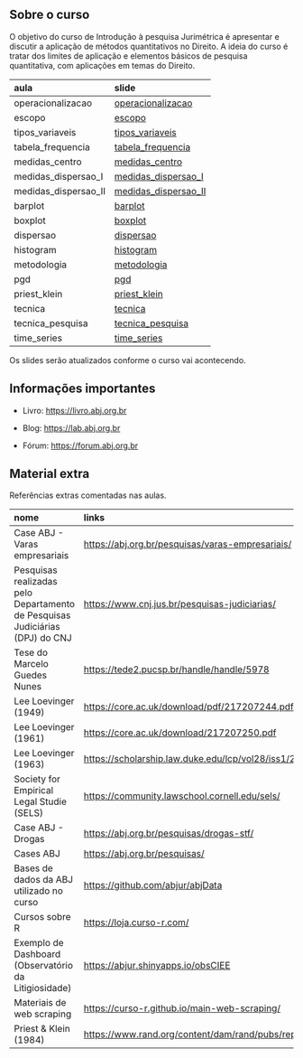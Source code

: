 
<!-- README.md is generated from README.Rmd. Please edit that file -->

## Sobre o curso

O objetivo do curso de Introdução à pesquisa Jurimétrica é apresentar e
discutir a aplicação de métodos quantitativos no Direito. A ideia do
curso é tratar dos limites de aplicação e elementos básicos de pesquisa
quantitativa, com aplicações em temas do Direito.

| aula                   | slide                                                                                                       |
| :--------------------- | :---------------------------------------------------------------------------------------------------------- |
| operacionalizacao      | [operacionalizacao](https://abjur.github.io/202310-ipj/materiais/slides/a01_operacionalizacao.html)         |
| escopo                 | [escopo](https://abjur.github.io/202310-ipj/materiais/slides/a02_escopo.html)                               |
| tipos\_variaveis       | [tipos\_variaveis](https://abjur.github.io/202310-ipj/materiais/slides/a03_tipos_variaveis.html)            |
| tabela\_frequencia     | [tabela\_frequencia](https://abjur.github.io/202310-ipj/materiais/slides/a04_tabela_frequencia.html)        |
| medidas\_centro        | [medidas\_centro](https://abjur.github.io/202310-ipj/materiais/slides/a05_medidas_centro.html)              |
| medidas\_dispersao\_I  | [medidas\_dispersao\_I](https://abjur.github.io/202310-ipj/materiais/slides/a06_medidas_dispersao_I.html)   |
| medidas\_dispersao\_II | [medidas\_dispersao\_II](https://abjur.github.io/202310-ipj/materiais/slides/a07_medidas_dispersao_II.html) |
| barplot                | [barplot](https://abjur.github.io/202310-ipj/materiais/slides/a_barplot.html)                               |
| boxplot                | [boxplot](https://abjur.github.io/202310-ipj/materiais/slides/a_boxplot.html)                               |
| dispersao              | [dispersao](https://abjur.github.io/202310-ipj/materiais/slides/a_dispersao.html)                           |
| histogram              | [histogram](https://abjur.github.io/202310-ipj/materiais/slides/a_histogram.html)                           |
| metodologia            | [metodologia](https://abjur.github.io/202310-ipj/materiais/slides/a_metodologia.html)                       |
| pgd                    | [pgd](https://abjur.github.io/202310-ipj/materiais/slides/a_pgd.html)                                       |
| priest\_klein          | [priest\_klein](https://abjur.github.io/202310-ipj/materiais/slides/a_priest_klein.html)                    |
| tecnica                | [tecnica](https://abjur.github.io/202310-ipj/materiais/slides/a_tecnica.html)                               |
| tecnica\_pesquisa      | [tecnica\_pesquisa](https://abjur.github.io/202310-ipj/materiais/slides/a_tecnica_pesquisa.html)            |
| time\_series           | [time\_series](https://abjur.github.io/202310-ipj/materiais/slides/a_time_series.html)                      |

Os slides serão atualizados conforme o curso vai acontecendo.

## Informações importantes

  - Livro: <https://livro.abj.org.br>

  - Blog: <https://lab.abj.org.br>

  - Fórum: <https://forum.abj.org.br>

## Material extra

Referências extras comentadas nas aulas.

| nome                                                                         | links                                                               |
| :--------------------------------------------------------------------------- | :------------------------------------------------------------------ |
| Case ABJ - Varas empresariais                                                | <https://abj.org.br/pesquisas/varas-empresariais/>                  |
| Pesquisas realizadas pelo Departamento de Pesquisas Judiciárias (DPJ) do CNJ | <https://www.cnj.jus.br/pesquisas-judiciarias/>                     |
| Tese do Marcelo Guedes Nunes                                                 | <https://tede2.pucsp.br/handle/handle/5978>                         |
| Lee Loevinger (1949)                                                         | <https://core.ac.uk/download/pdf/217207244.pdf>                     |
| Lee Loevinger (1961)                                                         | <https://core.ac.uk/download/217207250.pdf>                         |
| Lee Loevinger (1963)                                                         | <https://scholarship.law.duke.edu/lcp/vol28/iss1/2/>                |
| Society for Empirical Legal Studie (SELS)                                    | <https://community.lawschool.cornell.edu/sels/>                     |
| Case ABJ - Drogas                                                            | <https://abj.org.br/pesquisas/drogas-stf/>                          |
| Cases ABJ                                                                    | <https://abj.org.br/pesquisas/>                                     |
| Bases de dados da ABJ utilizado no curso                                     | <https://github.com/abjur/abjData>                                  |
| Cursos sobre R                                                               | <https://loja.curso-r.com/>                                         |
| Exemplo de Dashboard (Observatório da Litigiosidade)                         | <https://abjur.shinyapps.io/obsCIEE>                                |
| Materiais de web scraping                                                    | <https://curso-r.github.io/main-web-scraping/>                      |
| Priest & Klein (1984)                                                        | <https://www.rand.org/content/dam/rand/pubs/reports/2006/R3032.pdf> |
